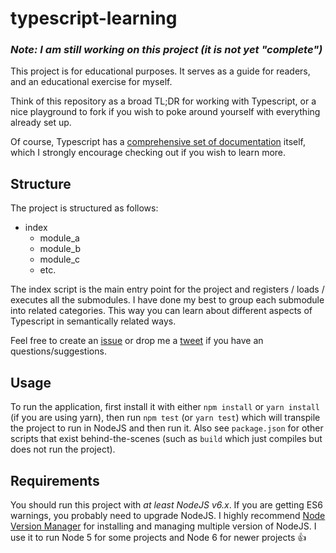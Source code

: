 # typescript-learning
### *Note: I am still working on this project (it is not yet "complete")*

This project is for educational purposes. It serves as a guide for readers, and an educational exercise for myself. 

Think of this repository as a broad TL;DR for working with Typescript, or a nice playground to fork if you wish to poke around yourself with everything already set up.

Of course, Typescript has a [comprehensive set of documentation](https://www.typescriptlang.org/docs/tutorial.html) itself, which I strongly encourage checking out if you wish to learn more.

## Structure
The project is structured as follows:

 - index
   - module_a
   - module_b
   - module_c
   - etc.

The index script is the main entry point for the project and registers / loads / executes all the submodules. I have done my best to group each submodule into related categories. This way you can learn about different aspects of Typescript in semantically related ways.

Feel free to create an [issue](https://github.com/peabnuts123/typescript-learning/issues) or  drop me a [tweet](https://twitter.com/peabnuts123) if you have an questions/suggestions.

## Usage
To run the application, first install it with either `npm install` or `yarn install` (if you are using yarn), then run `npm test` (or `yarn test`) which will transpile the project to run in NodeJS and then run it. Also see `package.json` for other scripts that exist behind-the-scenes (such as `build` which just compiles but does not run the project).

## Requirements
You should run this project with _at least NodeJS v6.x_. If you are getting ES6 warnings, you probably need to upgrade NodeJS. I highly recommend [Node Version Manager](https://github.com/creationix/nvm) for installing and managing multiple version of NodeJS. I use it to run Node 5 for some projects and Node 6 for newer projects 👍